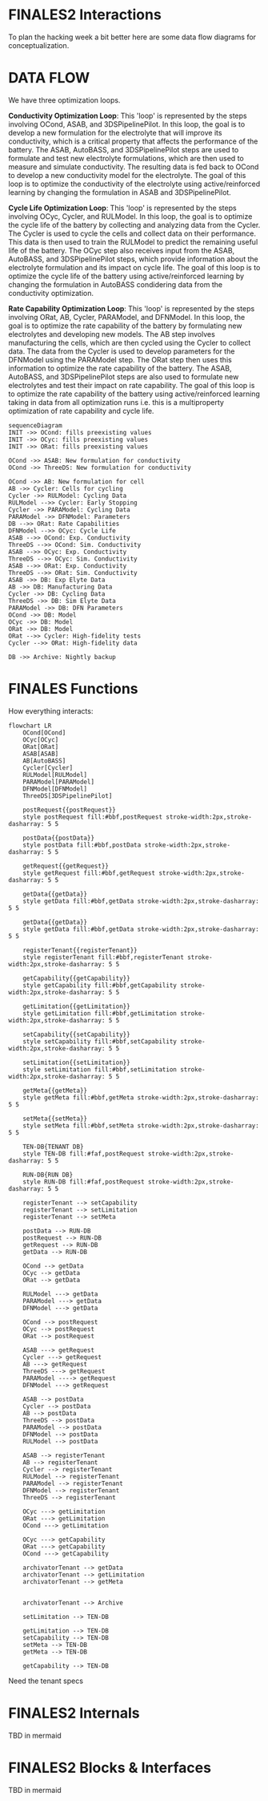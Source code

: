 # FINALES2 Interactions

To plan the hacking week a bit better here are some data flow diagrams for conceptualization.

# DATA FLOW
We have three optimization loops.

**Conductivity Optimization Loop**: This 'loop' is represented by the steps involving OCond, ASAB, and 3DSPipelinePilot. In this loop, the goal is to develop a new formulation for the electrolyte that will improve its conductivity, which is a critical property that affects the performance of the battery. The ASAB, AutoBASS, and 3DSPipelinePilot steps are used to formulate and test new electrolyte formulations, which are then used to measure and simulate conductivity. The resulting data is fed back to OCond to develop a new conductivity model for the electrolyte. The goal of this loop is to optimize the conductivity of the electrolyte using active/reinforced learning by changing the formulation in ASAB and 3DSPipelinePilot.

**Cycle Life Optimization Loop**: This 'loop' is represented by the steps involving OCyc, Cycler, and RULModel. In this loop, the goal is to optimize the cycle life of the battery by collecting and analyzing data from the Cycler. The Cycler is used to cycle the cells and collect data on their performance. This data is then used to train the RULModel to predict the remaining useful life of the battery. The OCyc step also receives input from the ASAB, AutoBASS, and 3DSPipelinePilot steps, which provide information about the electrolyte formulation and its impact on cycle life. The goal of this loop is to optimize the cycle life of the battery using active/reinforced learning by changing the formulation in AutoBASS condidering data from the conductivity optimization.

**Rate Capability Optimization Loop**: This 'loop' is represented by the steps involving ORat, AB, Cycler, PARAModel, and DFNModel. In this loop, the goal is to optimize the rate capability of the battery by formulating new electrolytes and developing new models. The AB step involves manufacturing the cells, which are then cycled using the Cycler to collect data. The data from the Cycler is used to develop parameters for the DFNModel using the PARAModel step. The ORat step then uses this information to optimize the rate capability of the battery. The ASAB, AutoBASS, and 3DSPipelinePilot steps are also used to formulate new electrolytes and test their impact on rate capability. The goal of this loop is to optimize the rate capability of the battery using active/reinforced learning taking in data from all optimization runs i.e. this is a multiproperty optimization of rate capability and cycle life.

```mermaid
sequenceDiagram
INIT ->> OCond: fills preexisting values
INIT ->> OCyc: fills preexisting values
INIT ->> ORat: fills preexisting values

OCond ->> ASAB: New formulation for conductivity
OCond ->> ThreeDS: New formulation for conductivity

OCond ->> AB: New formulation for cell
AB ->> Cycler: Cells for cycling
Cycler ->> RULModel: Cycling Data
RULModel -->> Cycler: Early Stopping
Cycler ->> PARAModel: Cycling Data
PARAModel ->> DFNModel: Parameters
DB -->> ORat: Rate Capabilities
DFNModel -->> OCyc: Cycle Life
ASAB -->> OCond: Exp. Conductivity
ThreeDS -->> OCond: Sim. Conductivity
ASAB -->> OCyc: Exp. Conductivity
ThreeDS -->> OCyc: Sim. Conductivity
ASAB -->> ORat: Exp. Conductivity
ThreeDS -->> ORat: Sim. Conductivity
ASAB ->> DB: Exp Elyte Data
AB ->> DB: Manufacturing Data
Cycler ->> DB: Cycling Data
ThreeDS ->> DB: Sim Elyte Data
PARAModel ->> DB: DFN Parameters
OCond ->> DB: Model
OCyc ->> DB: Model
ORat ->> DB: Model
ORat -->> Cycler: High-fidelity tests
Cycler -->> ORat: High-fidelity data

DB ->> Archive: Nightly backup
```

# FINALES Functions

How everything interacts:

```mermaid
flowchart LR
    OCond[OCond]
    OCyc[OCyc]
    ORat[ORat]
    ASAB[ASAB]
    AB[AutoBASS]
    Cycler[Cycler]
    RULModel[RULModel]
    PARAModel[PARAModel]
    DFNModel[DFNModel]
    ThreeDS[3DSPipelinePilot]

    postRequest{{postRequest}}
    style postRequest fill:#bbf,postRequest stroke-width:2px,stroke-dasharray: 5 5

    postData{{postData}}
    style postData fill:#bbf,postData stroke-width:2px,stroke-dasharray: 5 5

    getRequest{{getRequest}}
    style getRequest fill:#bbf,getRequest stroke-width:2px,stroke-dasharray: 5 5

    getData{{getData}}
    style getData fill:#bbf,getData stroke-width:2px,stroke-dasharray: 5 5

    getData{{getData}}
    style getData fill:#bbf,getData stroke-width:2px,stroke-dasharray: 5 5

    registerTenant{{registerTenant}}
    style registerTenant fill:#bbf,registerTenant stroke-width:2px,stroke-dasharray: 5 5

    getCapability{{getCapability}}
    style getCapability fill:#bbf,getCapability stroke-width:2px,stroke-dasharray: 5 5

    getLimitation{{getLimitation}}
    style getLimitation fill:#bbf,getLimitation stroke-width:2px,stroke-dasharray: 5 5

    setCapability{{setCapability}}
    style setCapability fill:#bbf,setCapability stroke-width:2px,stroke-dasharray: 5 5

    setLimitation{{setLimitation}}
    style setLimitation fill:#bbf,setLimitation stroke-width:2px,stroke-dasharray: 5 5
    
    getMeta{{getMeta}}
    style getMeta fill:#bbf,getMeta stroke-width:2px,stroke-dasharray: 5 5

    setMeta{{setMeta}}
    style setMeta fill:#bbf,setMeta stroke-width:2px,stroke-dasharray: 5 5

    TEN-DB{TENANT DB}
    style TEN-DB fill:#faf,postRequest stroke-width:2px,stroke-dasharray: 5 5

    RUN-DB{RUN DB}
    style RUN-DB fill:#faf,postRequest stroke-width:2px,stroke-dasharray: 5 5

    registerTenant --> setCapability
    registerTenant --> setLimitation
    registerTenant --> setMeta

    postData --> RUN-DB
    postRequest --> RUN-DB
    getRequest --> RUN-DB
    getData --> RUN-DB

    OCond --> getData
    OCyc --> getData
    ORat --> getData

    RULModel ---> getData
    PARAModel ---> getData
    DFNModel ---> getData

    OCond --> postRequest
    OCyc --> postRequest
    ORat --> postRequest

    ASAB ---> getRequest
    Cycler ---> getRequest
    AB ---> getRequest
    ThreeDS ---> getRequest
    PARAModel ----> getRequest
    DFNModel ---> getRequest

    ASAB --> postData
    Cycler --> postData
    AB --> postData
    ThreeDS --> postData
    PARAModel --> postData
    DFNModel --> postData
    RULModel --> postData

    ASAB --> registerTenant
    AB --> registerTenant
    Cycler --> registerTenant
    RULModel --> registerTenant
    PARAModel --> registerTenant
    DFNModel --> registerTenant
    ThreeDS --> registerTenant

    OCyc ---> getLimitation
    ORat ---> getLimitation
    OCond ---> getLimitation

    OCyc ---> getCapability
    ORat ---> getCapability
    OCond ---> getCapability

    archivatorTenant --> getData
    archivatorTenant --> getLimitation
    archivatorTenant --> getMeta
    

    archivatorTenant --> Archive

    setLimitation --> TEN-DB
    
    getLimitation --> TEN-DB
    setCapability --> TEN-DB
    setMeta --> TEN-DB
    getMeta --> TEN-DB

    getCapability --> TEN-DB
```

Need the tenant specs

# FINALES2 Internals

TBD in mermaid


# FINALES2 Blocks & Interfaces

TBD in mermaid

